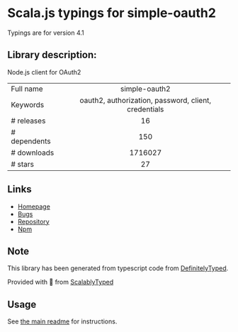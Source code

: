 
# Scala.js typings for simple-oauth2

Typings are for version 4.1

## Library description:
Node.js client for OAuth2

|                    |                 |
| ------------------ | :-------------: |
| Full name          | simple-oauth2 |
| Keywords           | oauth2, authorization, password, client, credentials |
| # releases         | 16 |
| # dependents       | 150 |
| # downloads        | 1716027 |
| # stars            | 27 |

## Links
- [Homepage](https://github.com/lelylan/simple-oauth2)
- [Bugs](https://github.com/lelylan/simple-oauth2/issues)
- [Repository](https://github.com/lelylan/simple-oauth2)
- [Npm](https://www.npmjs.com/package/simple-oauth2)
    


## Note
This library has been generated from typescript code from [DefinitelyTyped](https://definitelytyped.org).

Provided with :purple_heart: from [ScalablyTyped](https://github.com/oyvindberg/ScalablyTyped)

## Usage
See [the main readme](../../readme.md) for instructions.


